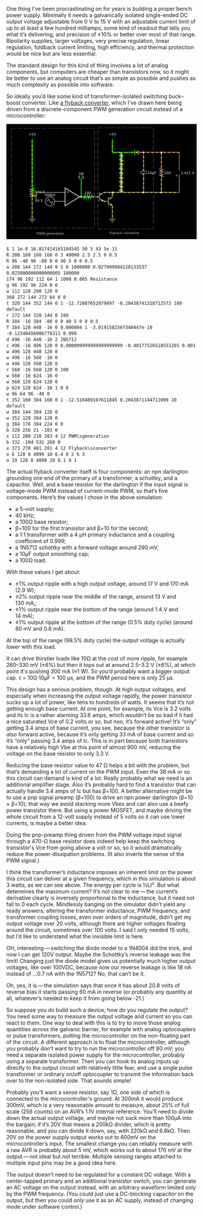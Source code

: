 One thing I’ve been procrastinating on for years is building a proper
bench power supply.  Minimally it needs a galvanically isolated
single-ended DC output voltage adjustable from 0 V to 15 V with an
adjustable current limit of up to at least a few hundred milliamps,
some kind of readout that tells you what it’s delivering, and
precision of ±10% or better over most of that range.  Bipolarity
supplies, larger voltages, very precise regulation, linear regulation,
foldback current limiting, high efficiency, and thermal protection
would be nice but are less essential.

The standard design for this kind of thing involves a lot of analog
components, but computers are cheaper than transistors now, so it
might be better to use an analog circuit that’s as simple as possible
and pushes as much complexity as possible into software.

So ideally you’d like some kind of transformer-isolated switching
buck–boost converter.  Like [a flyback converter], which I’ve drawn
here being driven from a discrete-component PWM generation circuit
instead of a microcontroller:

![(flyback converter schematic)](flyback.png)

    $ 1 1e-8 16.817414165184545 50 5 43 5e-11
    R 208 160 160 160 0 3 40000 2.5 2.5 0 0.5
    R 96 -48 96 -80 0 0 40 5 0 0 0.5
    a 208 144 272 144 9 5 0 1000000 0.027999984128133537 0.025000000000000005 100000
    174 96 192 112 64 1 1000 0.005 Resistance
    g 96 192 96 224 0 0
    w 112 128 208 128 0
    368 272 144 272 64 0 0
    t 320 144 352 144 0 1 -12.72087652079897 -0.20438741318712572 100 default
    r 272 144 320 144 0 100
    R 384 -16 384 -80 0 0 40 5 0 0 0.5
    T 384 128 448 -16 0 0.000004 1 -3.0191582567340447e-10 -0.12340456006778311 0.999
    d 496 -16 448 -16 2 1N5712
    c 496 -16 496 128 0 0.000009999999999999999 -0.40177526518551265 0.001
    w 496 128 448 128 0
    w 496 -16 560 -16 0
    w 496 128 560 128 0
    r 560 -16 560 128 0 100
    w 560 -16 624 -16 0
    w 560 128 624 128 0
    p 624 128 624 -16 1 0 0
    w 96 64 96 -48 0
    t 352 160 384 160 0 1 -12.516489107611845 0.2043871144711009 10 default
    w 384 144 384 128 0
    w 352 128 384 128 0
    g 384 176 384 224 0 0
    b 320 256 21 -103 0
    x 112 280 210 283 4 12 PWM\sgeneration
    b 332 -104 531 260 0
    x 373 278 481 281 4 12 Flyback\sconverter
    o 6 128 0 4099 10 6.4 0 2 6 3
    o 19 128 0 4098 20 0.1 0 1

[a flyback converter]: https://tinyurl.com/yzhw2r6e

The actual flyback converter itself is four components: an npn
darlington grounding one end of the primary of a transformer, a
schottky, and a capacitor.  Well, and a base resistor for the
darlington if the input signal is voltage-mode PWM instead of
current-mode PWM, so that’s five components.  Here’s the values I chose
in the above simulation:

- a 5-volt supply;
- 40 kHz;
- a 100Ω base resistor;
- β=100 for the first transistor and β=10 for the second;
- a 1:1 transformer with a 4 μH primary inductance and a coupling coefficient of 0.999;
- a 1N5712 schottky with a forward voltage around 290 mV;
- a 10μF output smoothing cap;
- a 100Ω load.

With these values I get about:

- ±1% output ripple with a high output voltage, around 17 V and 170 mA
  (2.9 W);
- ±2% output ripple near the middle of the range, around 13 V and 130 mA,;
- ±1% output ripple near the bottom of the range (around 1.4 V and 14 mA);
- ±1% output ripple at the bottom of the range (0.5% duty cycle)
  (around 80 mV and 0.8 mA).

At the top of the range (99.5% duty cycle) the output voltage is
actually *lower* with this load.

It can drive thirstier loads like 10Ω at the cost of more ripple, for
example 260–330 mV (±6%) but then it tops out at around 2.5–3.2 V
(±6%), at which point it's pushing 300 mA (≈1 W).  So you’d probably
want a bigger output cap.  τ = 10Ω·10μF = 100 μs, and the PWM period
here is only 25 μs.

This design has a serious problem, though.  At high output voltages,
and especially when increasing the output voltage rapidly, the power
transistor sucks up a lot of power, like tens to hundreds of watts.
It seems that it’s not getting enough base current.  At one point, for
example, its Vce is 3.2 volts and its Ic is a rather alarming 33.6
amps, which wouldn’t be so bad if it had a nice saturated Vce of 0.2
volts or so, but noo, it’s forward active!  It’s “only” getting 3.4
amps of base current, you see, because the other transistor is *also*
forward active, because it’s only getting 33 mA of base current and so
it’s “only” passing 3.4 amps of Ic.  This is in part because both
transistors have a relatively high Vbe at this point of almost 900 mV,
reducing the voltage on the base resistor to only 3.3 V.

Reducing the base resistor value to 47 Ω helps a bit with the problem,
but that’s demanding a lot of current on the PWM input.  Even the
38 mA or so this circuit can demand is kind of a lot.  Really probably
what we need is an additional amplifier stage.  Also it’s probably
hard to find a transistor that can actually handle 3.4 amps of Ic but
has β=100.  A better alternative might be to use a pnp signal preamp
(β=100) to drive an npn power darlington (β=10 × β=10); that way we
avoid stacking more Vbes and can also use a beefy power transistor
there.  But using a power MOSFET, and maybe driving the whole circuit
from a 12-volt supply instead of 5 volts so it can use lower currents,
is maybe a better idea.

Doing the pnp-preamp thing driven from the PWM voltage input signal
through a 470-Ω base resistor does indeed help keep the switching
transistor's Vce from going above a volt or so, so it would
dramatically reduce the power-dissipation problems.  (It also inverts
the sense of the PWM signal.)

I think the transformer’s inductance imposes an inherent limit on the
power this circuit can deliver at a given frequency, which in this
simulation is about 3 watts, as we can see above.  The energy per
cycle is ½LI².  But what determines the maximum current?  It’s not
clear to me — the current’s derivative clearly is inversely
proportional to the inductance, but it need not fall to 0 each cycle.
Mindlessly banging on the simulator didn’t yield any ready answers;
altering the transformer inductance, PWM frequency, and transformer
coupling losses, even over orders of magnitude, didn’t get my output
voltage over 20 volts, although there are higher voltages floating
around the circuit, sometimes over 100 volts.  I said I only needed 15
volts, but I’d like to understand what the invisible limit is here.

OH, interesting — switching the diode model to a 1N4004 did the trick,
and now I can get 120V output.  Maybe the Schottky’s reverse leakage
was the limit!  Changing just the diode model gives us potentially
much higher output voltages, like over 100VDC, because now our reverse
leakage is like 18 nA instead of ...0.7 nA with the 1N5712?  No, that
can’t be it.

Oh, yes, it is — the simulation says that once it has about 20.8 volts
of reverse bias it starts passing 60 mA in reverse (or probably any
quantity at all, whatever’s needed to keep it from going below -21.)

So suppose you do build such a device; how do you regulate the output?
You need some way to measure the output voltage and current so you can
react to them.  One way to deal with this is to try to move those
analog quantities across the galvanic barrier, for example with analog
optocouplers or pulse transformers, putting the microcontroller on the
non-floating part of the circuit.  A different approach is to float
the microcontroller, although you probably don’t want to try to run
the microcontroller off 80 mV; you need a separate isolated power
supply for the microcontroller, probably using a separate transformer.
Then you can hook its analog inputs up directly to the output circuit
with relatively little fear, and use a single pulse transformer or
ordinary on/off optocoupler to transmit the information back over to
the non-isolated side.  That sounds simple!

Probably you’ll want a sense resistor, say 1Ω, one side of which is
connected to the microcontroller's ground.  At 300mA it would produce
300mV, which is a very reasonable amount to measure, about 25% of full
scale (256 counts) on an AVR’s 1.1V internal reference.  You’ll need
to divide down the actual output voltage, and maybe not suck more than
100μA into the bargain; if it’s 20V that means a 200kΩ divider, which
is pretty reasonable, and you can divide it down, say, with 220kΩ and
6.8kΩ.  Then 20V on the power supply output works out to 600mV on the
microcontroller’s input.  The smallest change you can reliably measure
with a raw AVR is probably about 5 mV, which works out to about 170 mV
at the output — not ideal but not terrible.  Multiple sensing ranges
attached to multiple input pins may be a good idea here.

The output doesn’t need to be regulated for a constant DC voltage.
With a center-tapped primary and an additional transistor switch, you
can generate an AC voltage on the output instead, with an arbitrary
waveform limited only by the PWM frequency.  (You could just use a
DC-blocking capacitor on the output, but then you could *only* use it
as an AC supply, instead of changing mode under software control.)

